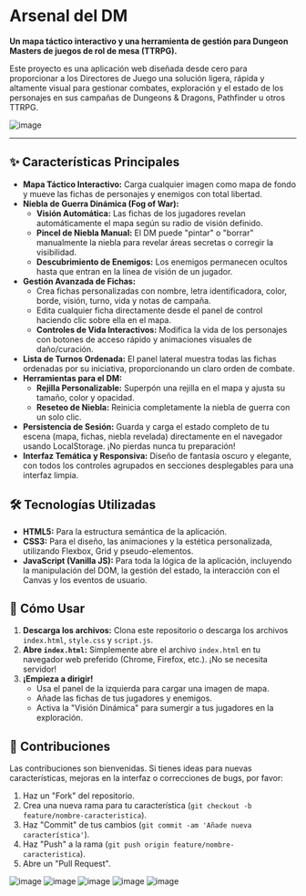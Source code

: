# Arsenal del DM

**Un mapa táctico interactivo y una herramienta de gestión para Dungeon Masters de juegos de rol de mesa (TTRPG).**

Este proyecto es una aplicación web diseñada desde cero para proporcionar a los Directores de Juego una solución ligera, rápida y altamente visual para gestionar combates, exploración y el estado de los personajes en sus campañas de Dungeons & Dragons, Pathfinder u otros TTRPG.

![image](https://github.com/user-attachments/assets/592a32e8-a4f1-40f8-a5a2-f2b661919587)

---

## ✨ Características Principales

*   **Mapa Táctico Interactivo:** Carga cualquier imagen como mapa de fondo y mueve las fichas de personajes y enemigos con total libertad.
*   **Niebla de Guerra Dinámica (Fog of War):**
    *   **Visión Automática:** Las fichas de los jugadores revelan automáticamente el mapa según su radio de visión definido.
    *   **Pincel de Niebla Manual:** El DM puede "pintar" o "borrar" manualmente la niebla para revelar áreas secretas o corregir la visibilidad.
    *   **Descubrimiento de Enemigos:** Los enemigos permanecen ocultos hasta que entran en la línea de visión de un jugador.
*   **Gestión Avanzada de Fichas:**
    *   Crea fichas personalizadas con nombre, letra identificadora, color, borde, visión, turno, vida y notas de campaña.
    *   Edita cualquier ficha directamente desde el panel de control haciendo clic sobre ella en el mapa.
    *   **Controles de Vida Interactivos:** Modifica la vida de los personajes con botones de acceso rápido y animaciones visuales de daño/curación.
*   **Lista de Turnos Ordenada:** El panel lateral muestra todas las fichas ordenadas por su iniciativa, proporcionando un claro orden de combate.
*   **Herramientas para el DM:**
    *   **Rejilla Personalizable:** Superpón una rejilla en el mapa y ajusta su tamaño, color y opacidad.
    *   **Reseteo de Niebla:** Reinicia completamente la niebla de guerra con un solo clic.
*   **Persistencia de Sesión:** Guarda y carga el estado completo de tu escena (mapa, fichas, niebla revelada) directamente en el navegador usando LocalStorage. ¡No pierdas nunca tu preparación!
*   **Interfaz Temática y Responsiva:** Diseño de fantasía oscuro y elegante, con todos los controles agrupados en secciones desplegables para una interfaz limpia.

## 🛠️ Tecnologías Utilizadas

*   **HTML5:** Para la estructura semántica de la aplicación.
*   **CSS3:** Para el diseño, las animaciones y la estética personalizada, utilizando Flexbox, Grid y pseudo-elementos.
*   **JavaScript (Vanilla JS):** Para toda la lógica de la aplicación, incluyendo la manipulación del DOM, la gestión del estado, la interacción con el Canvas y los eventos de usuario.

## 🚀 Cómo Usar

1.  **Descarga los archivos:** Clona este repositorio o descarga los archivos `index.html`, `style.css` y `script.js`.
2.  **Abre `index.html`:** Simplemente abre el archivo `index.html` en tu navegador web preferido (Chrome, Firefox, etc.). ¡No se necesita servidor!
3.  **¡Empieza a dirigir!**
    *   Usa el panel de la izquierda para cargar una imagen de mapa.
    *   Añade las fichas de tus jugadores y enemigos.
    *   Activa la "Visión Dinámica" para sumergir a tus jugadores en la exploración.

## 🤝 Contribuciones

Las contribuciones son bienvenidas. Si tienes ideas para nuevas características, mejoras en la interfaz o correcciones de bugs, por favor:
1.  Haz un "Fork" del repositorio.
2.  Crea una nueva rama para tu característica (`git checkout -b feature/nombre-caracteristica`).
3.  Haz "Commit" de tus cambios (`git commit -am 'Añade nueva característica'`).
4.  Haz "Push" a la rama (`git push origin feature/nombre-caracteristica`).
5.  Abre un "Pull Request".



![image](https://github.com/user-attachments/assets/57c4291f-7da5-485a-bfb3-6f8cf198d9b9)
![image](https://github.com/user-attachments/assets/aad10d36-a884-4094-add8-4819e4d796c2)
![image](https://github.com/user-attachments/assets/4d644098-5150-49b8-ae82-8c6847e7fe0f)
![image](https://github.com/user-attachments/assets/01193d5b-6a72-405a-bcb9-f6fe119bfbcf)
![image](https://github.com/user-attachments/assets/7caf6c8c-a6fb-4c9c-8af4-86ae7372aade)


